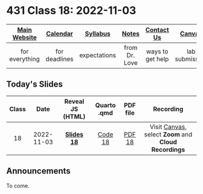 # 431 Class 18: 2022-11-03

[Main Website](https://thomaselove.github.io/431-2022/) | [Calendar](https://thomaselove.github.io/431-2022/calendar.html) | [Syllabus](https://thomaselove.github.io/431-syllabus-2022/) | [Notes](https://thomaselove.github.io/431-notes/) | [Contact Us](https://thomaselove.github.io/431-2022/contact.html) | [Canvas](https://canvas.case.edu) | [Data and Code](https://github.com/THOMASELOVE/431-data)
:-----------: | :--------------: | :----------: | :---------: | :-------------: | :-----------: | :------------:
for everything | for deadlines | expectations | from Dr. Love | ways to get help | lab submission | for downloads

## Today's Slides

Class | Date | Reveal JS (HTML) | Quarto .qmd | PDF file | Recording
:---: | :--------: | :------: | :------: | :--------: | :-------------:
18 | 2022-11-03 | **[Slides 18](https://thomaselove.github.io/431-slides-2022/class18.html)** | [Code 18](https://thomaselove.github.io/431-slides-2022/class18.qmd) | [PDF 18](431%20Class%2018.pdf) | Visit [Canvas](https://canvas.case.edu/), select **Zoom** and **Cloud Recordings**

## Announcements

To come.
